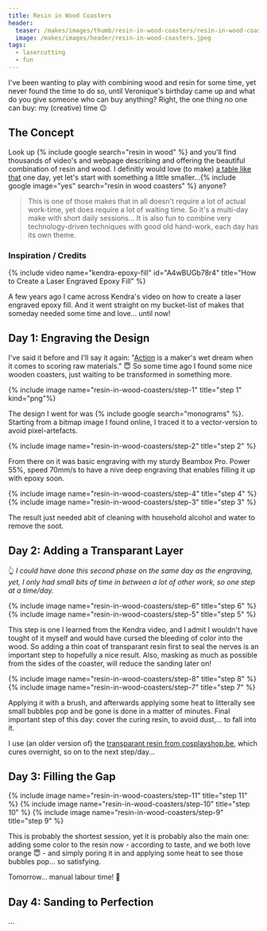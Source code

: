 ```yaml
---
title: Resin in Wood Coasters
header:
  teaser: /makes/images/thumb/resin-in-wood-coasters/resin-in-wood-coasters.jpeg
  image: /makes/images/header/resin-in-wood-coasters.jpeg
tags:
  - lasercutting
  - fun
---
```


I've been wanting to play with combining wood and resin for some time, yet never found the time to do so, until Veronique's birthday came up and what do you give someone who can buy anything? Right, the one thing no one can buy: my (creative) time 😉

## The Concept

Look up {% include google search="resin in wood" %} and you'll find thousands of video's and webpage describing and offering the beautiful combination of resin and wood. I definitly would love (to make) [a table like that](https://goatworks.com.au/wp-content/uploads/2023/03/Custom-Epoxy-River-Table-by-Goat-Works-in-Sydney.jpg) one day, yet let's start with something a little smaller...{% include google image="yes" search="resin in wood coasters" %} anyone?

> This is one of those makes that in all doesn't require a lot of actual work-time, yet does require a lot of waiting time. So it's a multi-day make with short daily sessions... It is also fun to combine very technology-driven techniques with good old hand-work, each day has its own theme.

### Inspiration / Credits

{% include video name="kendra-epoxy-fill" id="A4wBUGb78r4" title="How to Create a Laser Engraved Epoxy Fill" %}

A few years ago I came across Kendra's video on how to create a laser engraved epoxy fill. And it went straight on my bucket-list of makes that someday needed some time and love... until now!

## Day 1: Engraving the Design

I've said it before and I'll say it again: "<a href="https://www.action.com/nl-be/" target="_blank">Action</a> is a maker's wet dream when it comes to scoring raw materials." 😇 So some time ago I found some nice wooden coasters, just waiting to be transformed in something more.

{% include image name="resin-in-wood-coasters/step-1" title="step 1" kind="png"%}

The design I went for was {% include google search="monograms" %}. Starting from a bitmap image I found online, I traced it to a vector-version to avoid pixel-artefacts.

{% include image name="resin-in-wood-coasters/step-2" title="step 2" %}

From there on it was basic engraving with my sturdy Beambox Pro. Power 55%, speed 70mm/s to have a nive deep engraving that enables filling it up with epoxy soon.

{% include image name="resin-in-wood-coasters/step-4" title="step 4" %}
{% include image name="resin-in-wood-coasters/step-3" title="step 3" %}

The result just needed abit of cleaning with household alcohol and water to remove the soot.

## Day 2: Adding a Transparant Layer

👆 _I could have done this second phase on the same day as the engraving, yet, I only had small bits of time in between a lot of other work, so one step at a time/day._

{% include image name="resin-in-wood-coasters/step-6" title="step 6" %}
{% include image name="resin-in-wood-coasters/step-5" title="step 5" %}

This step is one I learned from the Kendra video, and I admit I wouldn't have tought of it myself and would have cursed the bleeding of color into the wood. So adding a thin coat of transparant resin first to seal the nerves is an important step to hopefully a nice result. Also, masking as much as possible from the sides of the coaster, will reduce the sanding later on!

{% include image name="resin-in-wood-coasters/step-8" title="step 8" %}
{% include image name="resin-in-wood-coasters/step-7" title="step 7" %}

Applying it with a brush, and afterwards applying some heat to litterally see small bubbles pop and be gone is done in a matter of minutes. Final important step of this day: cover the curing resin, to avoid dust,... to fall into it.

I use (an older version of) the <a href="https://cosplayshop.be/en/product/epoxy-transparent-resin/" target="_blank">transparant resin from cosplayshop.be</a>, which cures overnight, so on to the next step/day...

## Day 3: Filling the Gap

{% include image name="resin-in-wood-coasters/step-11" title="step 11" %}
{% include image name="resin-in-wood-coasters/step-10" title="step 10" %}
{% include image name="resin-in-wood-coasters/step-9" title="step 9" %}

This is probably the shortest session, yet it is probably also the main one: adding some color to the resin now - according to taste, and we both love orange 😇 - and simply poring it in and applying some heat to see those bubbles pop... so satisfying.

Tomorrow... manual labour time! 👷

## Day 4: Sanding to Perfection

...
